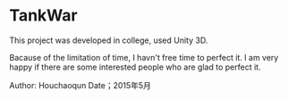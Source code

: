 # TankWar
This project was developed in college, used Unity 3D. 

Bacause of the limitation of time, I havn't free time to perfect it.
I am very happy if there are some interested people who are glad to perfect it.

Author: Houchaoqun
Date；2015年5月